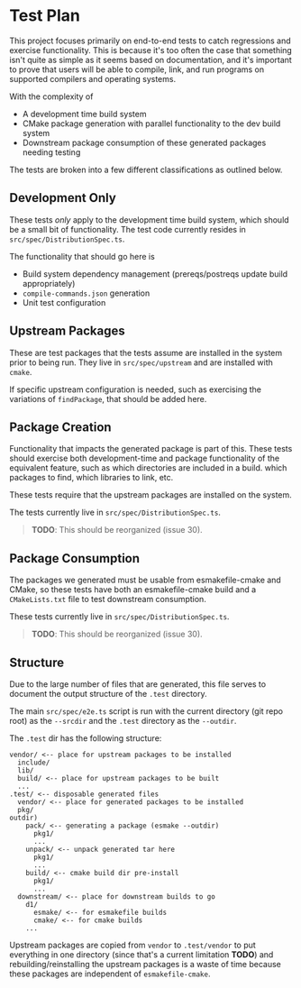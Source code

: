 # Test Plan

This project focuses primarily on end-to-end tests to catch
regressions and exercise functionality. This is because it's too
often the case that something isn't quite as simple as it seems
based on documentation, and it's important to prove that users
will be able to compile, link, and run programs on supported
compilers and operating systems.

With the complexity of

- A development time build system
- CMake package generation with parallel functionality to the
  dev build system
- Downstream package consumption of these generated packages
  needing testing

The tests are broken into a few different classifications as
outlined below.

## Development Only

These tests _only_ apply to the development time build system,
which should be a small bit of functionality. The test code
currently resides in `src/spec/DistributionSpec.ts`.

The functionality that should go here is

- Build system dependency management (prereqs/postreqs update
  build appropriately)
- `compile-commands.json` generation
- Unit test configuration

## Upstream Packages

These are test packages that the tests assume are installed in
the system prior to being run. They live in `src/spec/upstream`
and are installed with `cmake`.

If specific upstream configuration is needed, such as exercising
the variations of `findPackage`, that should be added here.

## Package Creation

Functionality that impacts the generated package is part of
this. These tests should exercise both development-time and
package functionality of the equivalent feature, such as which
directories are included in a build. which packages to find,
which libraries to link, etc.

These tests require that the upstream packages are installed on
the system.

The tests currently live in `src/spec/DistributionSpec.ts`.

> **TODO**: This should be reorganized (issue 30).

## Package Consumption

The packages we generated must be usable from esmakefile-cmake
and CMake, so these tests have both an esmakefile-cmake build
and a `CMakeLists.txt` file to test downstream consumption.

These tests currently live in `src/spec/DistributionSpec.ts`.

> **TODO**: This should be reorganized (issue 30).

## Structure

Due to the large number of files that are generated, this file
serves to document the output structure of the `.test`
directory.

The main `src/spec/e2e.ts` script is run with the current
directory (git repo root) as the `--srcdir` and the `.test`
directory as the `--outdir`.

The `.test` dir has the following structure:

```
vendor/ <-- place for upstream packages to be installed
  include/
  lib/
  build/ <-- place for upstream packages to be built
  ...
.test/ <-- disposable generated files
  vendor/ <-- place for generated packages to be installed
  pkg/
outdir)
    pack/ <-- generating a package (esmake --outdir)
      pkg1/
      ...
    unpack/ <-- unpack generated tar here
      pkg1/
      ...
    build/ <-- cmake build dir pre-install
      pkg1/
      ...
  downstream/ <-- place for downstream builds to go
    d1/
      esmake/ <-- for esmakefile builds
      cmake/ <-- for cmake builds
    ...
```

Upstream packages are copied from `vendor` to `.test/vendor` to
put everything in one directory (since that's a current
limitation **TODO**) and rebuilding/reinstalling the upstream
packages is a waste of time because these packages are
independent of `esmakefile-cmake`.
